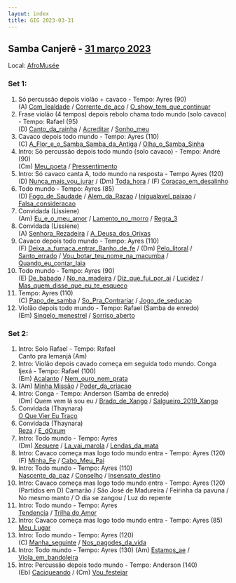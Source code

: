 ```yaml
---
layout: index
title: GIG 2023-03-31
---
```


## Samba Canjerê - [31 março 2023](https://fb.me/e/3t5zv5Pjc)

Local: [AfroMusée](https://www.afromusee.org/)

### Set 1:

1. Só percussão depois violão + cavaco - Tempo: Ayres (90)  
	(A) [Com_lealdade](letras/Com_lealdade.md) / [Corrente_de_aco](letras/Corrente_de_aco.md) / [O_show_tem_que_continuar](letras/O_show_tem_que_continuar.md)
2. Frase violão (4 tempos) depois rebolo chama todo mundo (solo cavaco) - Tempo: Rafael (95)  
	(D) [Canto_da_rainha](letras/Canto_da_rainha.md) / [Acreditar](letras/Acreditar.md) / [Sonho_meu](letras/Sonho_meu.md)
3. Cavaco depois todo mundo - Tempo: Ayres (110)  
	(C) [A_Flor_e_o_Samba_Samba_da_Antiga](letras/A_Flor_e_o_Samba_Samba_da_Antiga.md) / [Olha_o_Samba_Sinha](letras/Olha_o_Samba_Sinha.md)
4. Intro: Só percussão depois todo mundo (solo cavaco) - Tempo: André (90)  
	(Cm) [Meu_poeta](letras/Meu_poeta.md) / [Pressentimento](letras/Pressentimento.md)
5. Intro: Só cavaco canta A, todo mundo na resposta - Tempo Ayres (120)  
	(D) [Nunca_mais_vou_jurar](letras/Nunca_mais_vou_jurar.md) / (Dm) [Toda_hora](letras/Toda_hora.md) / (F) [Coracao_em_desalinho](letras/Coracao_em_desalinho.md)
6. Todo mundo - Tempo: Ayres (85)  
	(D) [Fogo_de_Saudade](letras/Fogo_de_Saudade.md) / [Alem_da_Razao](letras/Alem_da_Razao.md) / [Inigualavel_paixao](letras/Inigualavel_paixao.md) / [Falsa_consideracao](letras/Falsa_consideracao.md)
7. Convidada (Lissiene)  
	(Am) [Eu_e_o_meu_amor](letras/Eu_e_o_meu_amor.md) / [Lamento_no_morro](letras/Lamento_no_morro.md) / [Regra_3](Regra_3.md)
8. Convidada (Lissiene)  
	(A) [Senhora_Rezadeira](letras/Senhora_Rezadeira.md) / [A_Deusa_dos_Orixas](A_Deusa_dos_Orixas.md)
9. Cavaco depois todo mundo - Tempo: Ayres (110)  
	(F) [Deixa_a_fumaca_entrar_Banho_de_fe](letras/Deixa_a_fumaca_entrar_Banho_de_fe.md) / (Dm) [Pelo_litoral](letras/Pelo_litoral.md) / [Santo_errado](Santo_errado.md) / [Vou_botar_teu_nome_na_macumba](Vou_botar_teu_nome_na_macumba.md) / [Quando_eu_contar_Iaia](letras/Quando_eu_contar_Iaia.md)
10. Todo mundo - Tempo: Ayres (90)  
	(E) [De_babado](letras/De_babado.md) / [No_na_madeira](letras/No_na_madeira.md) / [Diz_que_fui_por_ai](letras/Diz_que_fui_por_ai.md) / [Lucidez](letras/Lucidez.md) / [Mas_quem_disse_que_eu_te_esqueco](letras/Mas_quem_disse_que_eu_te_esqueco.md)
11. Tempo: Ayres (110)  
	(C) [Papo_de_samba](letras/Papo_de_samba.md) / [So_Pra_Contrariar](So_Pra_Contrariar.md) / [Jogo_de_seducao](letras/Jogo_de_seducao.md)
12. Violão depois todo mundo - Tempo: Rafael (Samba de enredo)  
	(Em) [Singelo_menestrel](letras/Singelo_menestrel.md) / [Sorriso_aberto](letras/Sorriso_aberto.md)

### Set 2:

1. Intro: Solo Rafael - Tempo: Rafael  
	Canto pra Iemanjá (Am)
2. Intro: Violão depois cavado começa em seguida todo mundo. Conga Ijexá - Tempo: Rafael (100)  
	(Em) [Acalanto](letras/Acalanto.md) / [Nem_ouro_nem_prata](letras/Nem_ouro_nem_prata.md)
3. (Am) [Minha Missão](letras/Minha_missao.md) / [Poder_da_criacao](Poder_da_criacao.md)
4. Intro: Conga - Tempo: Anderson (Samba de enredo)  
	(Dm) Quem vem lá sou eu / [Brado_de_Xango](letras/Brado_de_Xango.md) / [Salgueiro_2019_Xango](letras/Salgueiro_2019_Xango.md)
5. Convidada (Thaynara)  
	[O Que Vier Eu Traço](letras/O_que_vier_eu_traco.md)
6. Convidada (Thaynara)  
	[Reza](letras/Reza.md) / [E_dOxum](letras/E_dOxum.md)
7. Intro: Todo mundo - Tempo: Ayres  
	(Dm) [Xequere](letras/Xequere.md) / [La_vai_marola](letras/La_vai_marola.md) / [Lendas_da_mata](letras/Lendas_da_mata.md)
1. Intro: Cavaco começa mas logo todo mundo entra - Tempo: Ayres (120)  
	(F) [Minha_Fe](letras/Minha_Fe.md) / [Cabo_Meu_Pai](letras/Cabo_Meu_Pai.md)
10. Intro: Todo mundo - Tempo: Ayres (110)  
	[Nascente_da_paz](letras/Nascente_da_paz.md) / [Conselho](letras/Conselho.md) / [Insensato_destino](letras/Insensato_destino.md)
11. Intro: Cavaco começa mas logo todo mundo entra - Tempo: Ayres (120)  
	(Partidos em D) Camarão / São José de Madureira / Feirinha da pavuna / No mesmo manto / O dia se zangou / Luz do repente
12. Intro: Todo mundo - Tempo: Ayres   
	[Tendencia](letras/Tendencia.md) / [Trilha do Amor](letras/Trilha_do_amor.md)
13. Intro: Cavaco começa mas logo todo mundo entra - Tempo: Ayres (85)  
	[Meu_Lugar](letras/Meu_Lugar.md)
14. Intro: Todo mundo - Tempo: Ayres (120)  
	(C) [Manha_seguinte](letras/Manha_seguinte.md) / [Nos_pagodes_da_vida](letras/Nos_pagodes_da_vida.md)
15. Intro: Todo mundo - Tempo: Ayres (130)
	(Am) [Estamos_ae](letras/Estamos_ae.md) / [Viola_em_bandoleira](letras/Viola_em_bandoleira.md)
16. Intro: Percussão depois todo mundo - Tempo: Anderson (140)  
	(Eb) [Caciqueando](letras/Caciqueando.md) / (Cm) [Vou_festejar](letras/Vou_festejar.md)
